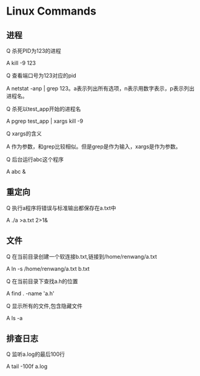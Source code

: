 # Linux Commands

## 进程

Q 杀死PID为123的进程

A kill -9 123

Q 查看端口号为123对应的pid

A netstat -anp | grep 123。a表示列出所有选项，n表示用数字表示，p表示列出进程名。

Q 杀死以test_app开始的进程名

A pgrep test_app | xargs kill -9

Q xargs的含义

A 作为参数，和grep比较相似。但是grep是作为输入，xargs是作为参数。

Q 后台运行abc这个程序

A abc &

## 重定向

Q 执行a程序将错误与标准输出都保存在a.txt中

A ./a >a.txt 2>1&

## 文件

Q 在当前目录创建一个软连接b.txt,链接到/home/renwang/a.txt

A ln -s /home/renwang/a.txt b.txt

Q 在当前目录下查找a.h的位置

A find . -name 'a.h'

Q 显示所有的文件,包含隐藏文件

A ls -a

## 排查日志

Q 监听a.log的最后100行

A tail -100f a.log



